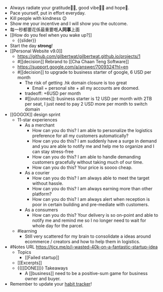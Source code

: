 - Always radiate your gratitude🙏🏻, good vibe👍🏻 and hope🌅.
- Pace yourself, put in effort everyday.
- Kill people with kindness 😉
- Show me your incentive and I will show you the outcome.
- 每一秒都要花係最重要嘅**人同事**上面
- [[How do you feel when you wake up?]]
    - {{slider}}
- Start the day **strong**!
- [[Personal Website v9.0]]
    - https://github.com/gilbertwat/gilbertwat.github.io/projects/1
    - #[[decision]] Rebrand to [[Cha Chaan Teng Software]]
    - https://support.google.com/a/answer/7009324?hl=en
    - #[[decision]] to upgrade to business starter of google, 6 USD per month
        - The risk of getting .hk domain closure is too great
            - Email + personal site + all my accounts are doomed.
        - tradeoff: +6USD per month
        - #[[outcomes]]: business starter is 12 USD per month with 2TB per seat, I just need to pay 2 USD more per month to switch domain
- [[GOGOX]] design sprint
    - 11-star experiences
        - As a merchant
            - How can you do this? I am able to personalize the logistics preference for all my customers automatically?
            - How can you do this? I am suddenly have a surge in demand and you are able to notify me and help me to organize and I can stay stress-free
            - How can you do this? I am able to handle demanding customers gracefully without taking much of our time.
            - How can you do this? Your price is soooo cheap.
        - As a courier
            - How can you do this? I am always able to meet the target without hassle.
            - How can you do this? I am always earning more than other platform?
            - How can you do this? I am always alert when reception is poor in certain building and pre-mediate with customers.
        - As a consumers
            - How can you do this? Your delivery is so on-point and able to notify me and remind me so I no longer need to wait for whole day for the parcel.
    - #learning
        - Still very scattered for my brain to consolidate a ideas around ecommerce / creators and how to help them in logistics.
- #Notes URL https://tjcx.me/p/i-wasted-40k-on-a-fantastic-startup-idea 
    - Topics
        - [[Failed startup]]
    - [[Excerpts]]
    - {{[[DONE]]}} Takeaways
        - A [[business]] need to be a positive-sum game for business owner and buyer.
- Remember to update your [habit tracker](https://docs.google.com/spreadsheets/d/1rVOW_AvAsjRBhm2VjXzHcHkOJ14dviBUIPj3M5xvICs/edit#gid=1376149734)!

